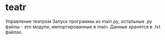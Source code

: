 # teatr
Управление театром
Запуск программы из main.py, остальные .py файлы - это модули, импортированные в main.
Данные хранятся в .txt файлах.
